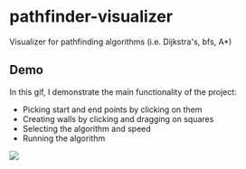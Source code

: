 # pathfinder-visualizer
Visualizer for pathfinding algorithms (i.e. Dijkstra's, bfs, A*)

## Demo
In this gif, I demonstrate the main functionality of the project:
* Picking start and end points by clicking on them
* Creating walls by clicking and dragging on squares
* Selecting the algorithm and speed
* Running the algorithm

![](PathfindingDemo.gif)
